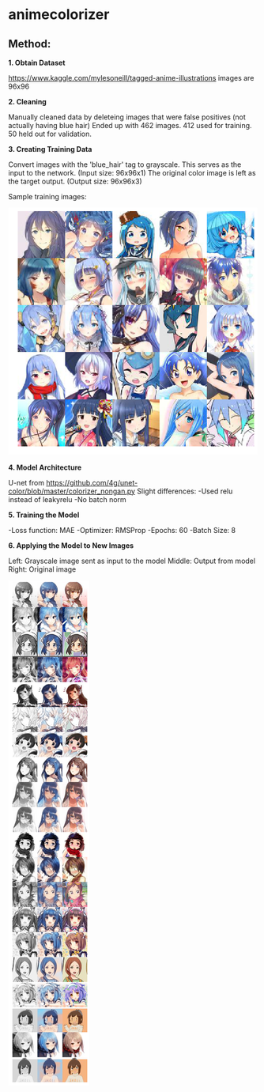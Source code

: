 # animecolorizer

## Method:
**1. Obtain Dataset**

https://www.kaggle.com/mylesoneill/tagged-anime-illustrations
images are 96x96

**2. Cleaning**

Manually cleaned data by deleteing images that were false positives (not actually having blue hair)
Ended up with 462 images. 412 used for training. 50 held out for validation.

**3. Creating Training Data**

Convert images with the 'blue_hair' tag to grayscale. This serves as the input to the network. (Input size: 96x96x1)
The original color image is left as the target output. (Output size: 96x96x3)

Sample training images:

![TrainingImgs](https://github.com/gippoo/animecolorizer/blob/master/trainingimgs.png)

**4. Model Architecture**

U-net from https://github.com/4g/unet-color/blob/master/colorizer_nongan.py
Slight differences: 
-Used relu instead of leakyrelu 
-No batch norm

**5. Training the Model**

-Loss function: MAE
-Optimizer: RMSProp
-Epochs: 60
-Batch Size: 8

**6. Applying the Model to New Images**

Left: Grayscale image sent as input to the model
Middle: Output from model
Right: Original image

![TestImgs](https://github.com/gippoo/animecolorizer/blob/master/testimgs.png)
